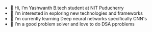 - 👋 Hi, I’m Yashwanth B.tech student at NIT Puducherry 
- 👀 I’m interested in exploring new technologies and frameworks
- 🌱 I’m currently learning Deep neural networks specifically CNN's
- 💞️ I’m a good problem solver and love to do DSA pproblems


<!---
Yashwanth0125/Yashwanth0125 is a ✨ special ✨ repository because its `README.md` (this file) appears on your GitHub profile.
You can click the Preview link to take a look at your changes.
--->
